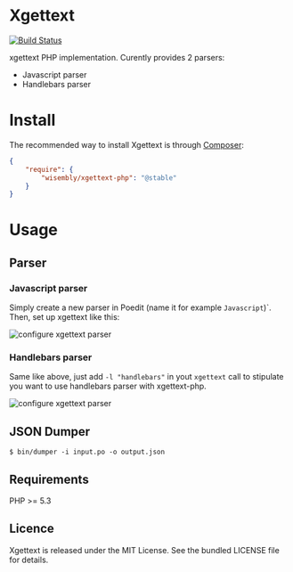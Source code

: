 # Xgettext

[![Build Status](https://travis-ci.org/Wisembly/xgettext-php.png?branch=master)](https://travis-ci.org/Wisembly/xgettext-php)

xgettext PHP implementation. Curently provides 2 parsers:
- Javascript parser
- Handlebars parser


# Install

The recommended way to install Xgettext is through
[Composer](http://getcomposer.org/):

``` json
{
    "require": {
        "wisembly/xgettext-php": "@stable"
    }
}
```


# Usage


## Parser

### Javascript parser

Simply create a new parser in Poedit (name it for example `Javascript`)`.
Then, set up xgettext like this:

![configure xgettext parser](https://raw.githubusercontent.com/Wisembly/xgettext-php/master/doc/js.png)

### Handlebars parser

Same like above, just add `-l "handlebars"` in yout `xgettext` call to stipulate you want
to use handlebars parser with xgettext-php.

![configure xgettext parser](https://raw.githubusercontent.com/Wisembly/xgettext-php/master/doc/hbs.png)


## JSON Dumper

```
$ bin/dumper -i input.po -o output.json
```


## Requirements

PHP >= 5.3


## Licence

Xgettext is released under the MIT License. See the bundled LICENSE file for details.
